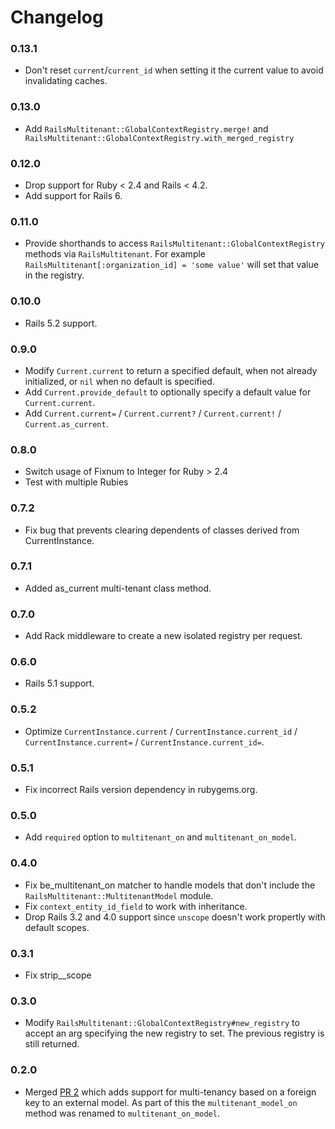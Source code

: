 # Changelog

### 0.13.1
- Don't reset `current`/`current_id` when setting it the current value to avoid invalidating caches.

### 0.13.0
* Add `RailsMultitenant::GlobalContextRegistry.merge!` and 
` RailsMultitenant::GlobalContextRegistry.with_merged_registry`

### 0.12.0
* Drop support for Ruby < 2.4 and Rails < 4.2.
* Add support for Rails 6.

### 0.11.0
* Provide shorthands to access `RailsMultitenant::GlobalContextRegistry` methods via `RailsMultitenant`.
  For example `RailsMultitenant[:organization_id] = 'some value'` will set that value in the registry.

### 0.10.0
* Rails 5.2 support.

### 0.9.0
* Modify `Current.current` to return a specified default, when not already initialized, or `nil`
  when no default is specified.    
* Add `Current.provide_default` to optionally specify a default value for `Current.current`.    
* Add `Current.current=` / `Current.current?` / `Current.current!` / `Current.as_current`.

### 0.8.0
* Switch usage of Fixnum to Integer for Ruby > 2.4
* Test with multiple Rubies

### 0.7.2
* Fix bug that prevents clearing dependents of classes derived from CurrentInstance.  

### 0.7.1
* Added as_current multi-tenant class method.

### 0.7.0
* Add Rack middleware to create a new isolated registry per request.

### 0.6.0
* Rails 5.1 support.

### 0.5.2
* Optimize `CurrentInstance.current` / `CurrentInstance.current_id` / `CurrentInstance.current=`
  / `CurrentInstance.current_id=`.

### 0.5.1
* Fix incorrect Rails version dependency in rubygems.org.

### 0.5.0
* Add `required` option to `multitenant_on` and `multitenant_on_model`.

### 0.4.0
* Fix be_multitenant_on matcher to handle models that don't include the `RailsMultitenant::MultitenantModel` module.
* Fix `context_entity_id_field` to work with inheritance.
* Drop Rails 3.2 and 4.0 support since `unscope` doesn't work propertly with default scopes.

### 0.3.1
* Fix strip_<entity>_scope

### 0.3.0
* Modify `RailsMultitenant::GlobalContextRegistry#new_registry` to accept an arg
  specifying the new registry to set. The previous registry is still returned.

### 0.2.0
* Merged [PR 2](https://github.com/salsify/rails-multitenant/pull/2) which adds support for
  multi-tenancy based on a foreign key to an external model. As part of this the `multitenant_model_on`
  method was renamed to `multitenant_on_model`.
